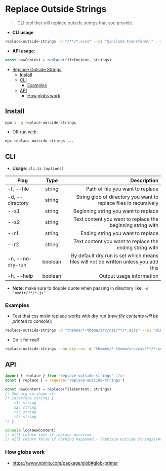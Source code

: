 # Replace Outside Strings

> CLI tool that will replace outside strings that you provide.

- **CLI usage**:

```bash
replace-outside-strings -d "/**/*.scss" --s1 "@include transform\(" --r1 "transform: " --s2 "\);" --r2 ";"
```

- **API usage**:

```javascript
const newContent = replace(fileContent, strings)
```

- [Replace Outside Strings](#replace-outside-strings)
	- [Install](#install)
	- [CLI](#cli)
		- [Examples](#examples)
	- [API](#api)
		- [How globs work](#how-globs-work)

## Install

```bash
npm i -g replace-outside-strings
```

- OR run with:

```bash
npx replace-outside-strings ...
```

## CLI

- **Usage**: `cli.ts [options]`

| Flag             |  Type   |                                                                         Description |
| ---------------- | :-----: | ----------------------------------------------------------------------------------: |
| -f, --file       | string  |                                                    Path of file you want to replace |
| -d, --directory  | string  |                   String glob of directory you want to replace files in recursively |
| --s1             | string  |                                                Beginning string you want to replace |
| --s2             | string  |                          Text content you want to replace the beginning string with |
| --r1             | string  |                                                   Ending string you want to replace |
| --r2             | string  |                             Text content you want to replace the ending string with |
| -n, --no-dry-run | boolean | By default dry run is set which means files will not be written unless you add this |
| -h, --help       | boolean |                                                            Output usage information |

- **Note**: make sure to double quote when passing in directory like: `-d "mydir/**/*.js"`

### Examples

- Test that css mixin replace works with dry run (*new file contents will be printed to console*):

```bash
replace-outside-strings -d "themes/*-theme/src/css/**/*.scss" --s1 "@include transform\(" --r1 "transform: " --s2 "\);" --r2 ";"
```

- Do it for real!

```bash
replace-outside-strings --no-dry-run -d "themes/*-theme/src/css/**/*.scss" --s1 "@include transform\(" --r1 "transform: " --s2 "\);" --r2 ";"
```

## API

```javascript
import { replace } from 'replace-outside-strings' //or
const { replace } = require('replace-outside-strings')

const newContent = replace(fileContent, strings)
// 2nd arg in shape of:
/* interface strings {
 	s1: string
 	s2: string
 	r1: string
 	r2: string
*/ }

console.log(newContent)
// Will return text if replace occurred.
// Will return false if nothing happened.- [Replace Outside Strings](#replace-outside-strings)
```

### How globs work

- https://www.npmjs.com/package/glob#glob-primer
